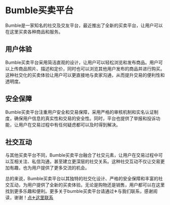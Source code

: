# Bumble买卖平台

Bumble是一家知名的社交及交友平台，最近推出了全新的买卖平台，让用户可以在这里买卖各种商品和服务。

## 用户体验

Bumble买卖平台采用简洁直观的设计，让用户可以轻松浏览和发布商品。用户可以上传商品照片、描述和定价，同时也可以浏览其他用户发布的商品并进行购买。这种社交化的买卖体验让用户可以更直接地与卖家沟通，从而提升交易的便利性和透明度。

## 安全保障

Bumble买卖平台注重用户安全和交易保障，采用严格的审核机制和实名认证制度，确保用户信息的真实性和交易的安全性。同时，平台也提供了举报和投诉功能，让用户在交易过程中有任何疑虑都可以及时得到解决。

## 社交互动

与其他买卖平台不同，Bumble买卖平台融合了社交元素，让用户在交易过程中可以互相关注、私信沟通，甚至建立更深层的社交关系。这种社交互动不仅让交易更加有趣，也为用户提供了更多交流的机会。

总的来说，Bumble买卖平台以其独特的社交化设计、严格的安全保障和丰富的社交互动，为用户提供了全新的买卖体验。无论是购物还是销售，用户都可以在这里找到更多乐趣和便利。更多关于bumble买卖平台请通过✈与我们联系，感谢阅读，谢谢！[点✈这里联系](https://gg.k02.cc)
